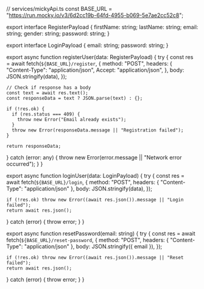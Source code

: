 // services/mickyApi.ts
const BASE_URL = "https://run.mocky.io/v3/6d2cc19b-64fd-4955-b069-5e7ae2cc52c8";

export interface RegisterPayload {
  firstName: string;
  lastName: string;
  email: string;
  gender: string;
  password: string;
}

export interface LoginPayload {
  email: string;
  password: string;
}

export async function registerUser(data: RegisterPayload) {
  try {
    const res = await fetch(`${BASE_URL}/register`, {
      method: "POST",
      headers: {
        "Content-Type": "application/json",
        Accept: "application/json",
      },
      body: JSON.stringify(data),
    });

    // Check if response has a body
    const text = await res.text();
    const responseData = text ? JSON.parse(text) : {};

    if (!res.ok) {
      if (res.status === 409) {
        throw new Error("Email already exists");
      }
      throw new Error(responseData.message || "Registration failed");
    }

    return responseData;
  } catch (error: any) {
    throw new Error(error.message || "Network error occurred");
  }
}
  

export async function loginUser(data: LoginPayload) {
  try {
    const res = await fetch(`${BASE_URL}/login`, {
      method: "POST",
      headers: { "Content-Type": "application/json" },
      body: JSON.stringify(data),
    });

    if (!res.ok) throw new Error((await res.json()).message || "Login failed");
    return await res.json();
  } catch (error) {
    throw error;
  }
}

export async function resetPassword(email: string) {
  try {
    const res = await fetch(`${BASE_URL}/reset-password`, {
      method: "POST",
      headers: { "Content-Type": "application/json" },
      body: JSON.stringify({ email }),
    });

    if (!res.ok) throw new Error((await res.json()).message || "Reset failed");
    return await res.json();
  } catch (error) {
    throw error;
  }
}
